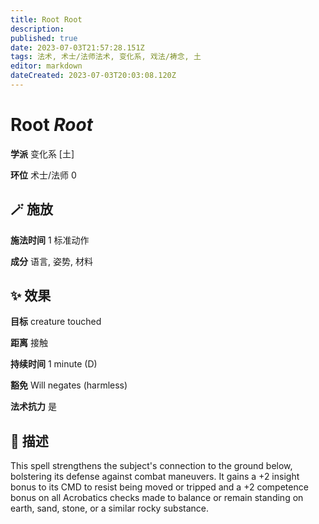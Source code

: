 ```yaml
---
title: Root Root
description: 
published: true
date: 2023-07-03T21:57:28.151Z
tags: 法术, 术士/法师法术, 变化系, 戏法/祷念, 土
editor: markdown
dateCreated: 2023-07-03T20:03:08.120Z
---
```


# **Root** *Root*

**学派** 变化系 \[土\] 

**环位** 术士/法师 0

## 🪄 施放

**施法时间** 1 标准动作

**成分** 语言, 姿势, 材料

## ✨ 效果 

**目标** creature touched 

**距离** 接触  

**持续时间** 1 minute (D) 

**豁免** Will negates (harmless)

**法术抗力** 是

## 📖 描述

This spell strengthens the subject's connection to the ground below, bolstering its defense against combat maneuvers. It gains a +2 insight bonus to its CMD to resist being moved or tripped and a +2 competence bonus on all Acrobatics checks made to balance or remain standing on earth, sand, stone, or a similar rocky substance.
    